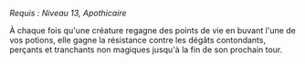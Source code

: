 *Requis : Niveau 13, Apothicaire*

À chaque fois qu'une créature regagne des points de vie en buvant l'une de vos potions, elle gagne la résistance contre les dégâts contondants, perçants et tranchants non magiques jusqu'à la fin de son prochain tour.
